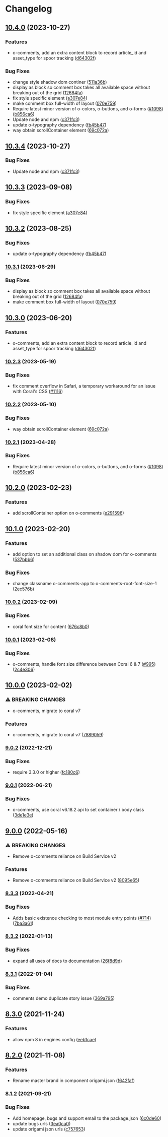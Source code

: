 # Changelog

## [10.4.0](https://github.com/Financial-Times/origami/compare/o-comments-v10.3.4...o-comments-v10.4.0) (2023-10-27)


### Features

* o-comments, add an extra content block to record article_id and asset_type for spoor tracking ([d64302f](https://github.com/Financial-Times/origami/commit/d64302f3b0004c09a1dcd7551987ac4ef331e1e9))


### Bug Fixes

* change style shadow dom continer ([511a36b](https://github.com/Financial-Times/origami/commit/511a36bfd385e58cc346e9735cfd97fe920ca7d3))
* display as block so comment box takes all available space without breaking out of the grid ([12684fa](https://github.com/Financial-Times/origami/commit/12684fa90a64de55e394d7457cd795ba3484085d))
* fix style specific element ([a307e84](https://github.com/Financial-Times/origami/commit/a307e84eed843785e7c6731efb3b05197ef59a0a))
* make comment box full-width of layout ([070e759](https://github.com/Financial-Times/origami/commit/070e7594284c6060c986b2bd13b2a85b408eaadc))
* Require latest minor version of o-colors, o-buttons, and o-forms ([#1098](https://github.com/Financial-Times/origami/issues/1098)) ([b856ca6](https://github.com/Financial-Times/origami/commit/b856ca66c9ec555f3c70833ffa35cb05cd19841f))
* Update node and npm ([c371fc3](https://github.com/Financial-Times/origami/commit/c371fc3f7f2d66266dbca95862ecef3ddeb1f339))
* update o-typography dependency  ([fb45b47](https://github.com/Financial-Times/origami/commit/fb45b47274241ea828f7dd50233441a76a215a51))
* way obtain scrollContainer element ([69c072a](https://github.com/Financial-Times/origami/commit/69c072aefee3b9a0cda6064f0fac86ec49733177))

## [10.3.4](https://github.com/Financial-Times/origami/compare/o-comments-v10.3.3...o-comments-v10.3.4) (2023-10-27)


### Bug Fixes

* Update node and npm ([c371fc3](https://github.com/Financial-Times/origami/commit/c371fc3f7f2d66266dbca95862ecef3ddeb1f339))

## [10.3.3](https://github.com/Financial-Times/origami/compare/o-comments-v10.3.2...o-comments-v10.3.3) (2023-09-08)


### Bug Fixes

* fix style specific element ([a307e84](https://github.com/Financial-Times/origami/commit/a307e84eed843785e7c6731efb3b05197ef59a0a))

## [10.3.2](https://github.com/Financial-Times/origami/compare/o-comments-v10.3.1...o-comments-v10.3.2) (2023-08-25)


### Bug Fixes

* update o-typography dependency  ([fb45b47](https://github.com/Financial-Times/origami/commit/fb45b47274241ea828f7dd50233441a76a215a51))

### [10.3.1](https://www.github.com/Financial-Times/origami/compare/o-comments-v10.3.0...o-comments-v10.3.1) (2023-06-29)


### Bug Fixes

* display as block so comment box takes all available space without breaking out of the grid ([12684fa](https://www.github.com/Financial-Times/origami/commit/12684fa90a64de55e394d7457cd795ba3484085d))
* make comment box full-width of layout ([070e759](https://www.github.com/Financial-Times/origami/commit/070e7594284c6060c986b2bd13b2a85b408eaadc))

## [10.3.0](https://www.github.com/Financial-Times/origami/compare/o-comments-v10.2.3...o-comments-v10.3.0) (2023-06-20)


### Features

* o-comments, add an extra content block to record article_id and asset_type for spoor tracking ([d64302f](https://www.github.com/Financial-Times/origami/commit/d64302f3b0004c09a1dcd7551987ac4ef331e1e9))

### [10.2.3](https://www.github.com/Financial-Times/origami/compare/o-comments-v10.2.1...o-comments-v10.2.3) (2023-05-19)

### Bug Fixes

* fix comment overflow in Safari, a temporary workaround for an issue with Coral's CSS ([#1116](https://github.com/Financial-Times/origami/pull/1116))

### [10.2.2](https://www.github.com/Financial-Times/origami/compare/o-comments-v10.2.1...o-comments-v10.2.2) (2023-05-10)


### Bug Fixes

* way obtain scrollContainer element ([69c072a](https://www.github.com/Financial-Times/origami/commit/69c072aefee3b9a0cda6064f0fac86ec49733177))

### [10.2.1](https://www.github.com/Financial-Times/origami/compare/o-comments-v10.2.0...o-comments-v10.2.1) (2023-04-28)


### Bug Fixes

* Require latest minor version of o-colors, o-buttons, and o-forms ([#1098](https://www.github.com/Financial-Times/origami/issues/1098)) ([b856ca6](https://www.github.com/Financial-Times/origami/commit/b856ca66c9ec555f3c70833ffa35cb05cd19841f))

## [10.2.0](https://www.github.com/Financial-Times/origami/compare/o-comments-v10.1.0...o-comments-v10.2.0) (2023-02-23)


### Features

* add scrollContainer option on o-comments ([e291596](https://www.github.com/Financial-Times/origami/commit/e291596ae7b1e325c18850eb1cc77adb281a13e1))

## [10.1.0](https://www.github.com/Financial-Times/origami/compare/o-comments-v10.0.2...o-comments-v10.1.0) (2023-02-20)


### Features

* add option to set an additional class on shadow dom for o-comments ([537bbb6](https://www.github.com/Financial-Times/origami/commit/537bbb64b75525598a9639eead0788f63a68473d))


### Bug Fixes

* change classname o-comments-app to o-comments-root-font-size-1 ([2ec576b](https://www.github.com/Financial-Times/origami/commit/2ec576b2751caa50f345c4a6db177ffe0c9e893a))

### [10.0.2](https://www.github.com/Financial-Times/origami/compare/o-comments-v10.0.1...o-comments-v10.0.2) (2023-02-09)


### Bug Fixes

* coral font size for content ([676c8b0](https://www.github.com/Financial-Times/origami/commit/676c8b067c94356fa500e52b93d4a535bece16f9))

### [10.0.1](https://www.github.com/Financial-Times/origami/compare/o-comments-v10.0.0...o-comments-v10.0.1) (2023-02-08)


### Bug Fixes

* o-comments, handle font size difference between Coral 6 & 7 ([#995](https://www.github.com/Financial-Times/origami/issues/995)) ([2c4e306](https://www.github.com/Financial-Times/origami/commit/2c4e306750864a8b5ad3b19592f38da3526b5dc3))

## [10.0.0](https://www.github.com/Financial-Times/origami/compare/o-comments-v9.0.2...o-comments-v10.0.0) (2023-02-02)


### ⚠ BREAKING CHANGES

* o-comments, migrate to coral v7

### Features

* o-comments, migrate to coral v7 ([7889059](https://www.github.com/Financial-Times/origami/commit/78890594d07734d3bac8602e62629b47a92d6bb2))

### [9.0.2](https://www.github.com/Financial-Times/origami/compare/o-comments-v9.0.1...o-comments-v9.0.2) (2022-12-21)


### Bug Fixes

* require 3.3.0 or higher ([fc180c6](https://www.github.com/Financial-Times/origami/commit/fc180c619755daa1b7bfe65509f354cf0de113bf))

### [9.0.1](https://www.github.com/Financial-Times/origami/compare/o-comments-v9.0.0...o-comments-v9.0.1) (2022-06-21)


### Bug Fixes

* o-comments, use coral v6.18.2 api to set container / body class ([3de1e3e](https://www.github.com/Financial-Times/origami/commit/3de1e3e8ba342c29c727cb8be458bc26c2a3a99d))

## [9.0.0](https://www.github.com/Financial-Times/origami/compare/o-comments-v8.3.3...o-comments-v9.0.0) (2022-05-16)


### ⚠ BREAKING CHANGES

* Remove o-comments reliance on Build Service v2

### Features

* Remove o-comments reliance on Build Service v2 ([8095e65](https://www.github.com/Financial-Times/origami/commit/8095e65529a991d3e37f7ca5952e3d8658f7172d))

### [8.3.3](https://www.github.com/Financial-Times/origami/compare/o-comments-v8.3.2...o-comments-v8.3.3) (2022-04-21)


### Bug Fixes

* Adds basic existence checking to most module entry points ([#714](https://www.github.com/Financial-Times/origami/issues/714)) ([7ba3a61](https://www.github.com/Financial-Times/origami/commit/7ba3a61d0de2a32d3a27a225fd4258b3820c7bda))

### [8.3.2](https://www.github.com/Financial-Times/origami/compare/o-comments-v8.3.1...o-comments-v8.3.2) (2022-01-13)


### Bug Fixes

* expand all uses of docs to documentation ([26f8d9d](https://www.github.com/Financial-Times/origami/commit/26f8d9d8cbbe3e78902d8c3951b37e08150a77bd))

### [8.3.1](https://www.github.com/Financial-Times/origami/compare/o-comments-v8.3.0...o-comments-v8.3.1) (2022-01-04)


### Bug Fixes

* comments demo duplicate story issue ([369a795](https://www.github.com/Financial-Times/origami/commit/369a7954089dd19db444dbe9e7b59703b0c50151))

## [8.3.0](https://www.github.com/Financial-Times/origami/compare/o-comments-v8.2.0...o-comments-v8.3.0) (2021-11-24)


### Features

* allow npm 8 in engines config ([eeb1cae](https://www.github.com/Financial-Times/origami/commit/eeb1cae6e7f0379e647f2b41240b1f294997d528))

## [8.2.0](https://www.github.com/Financial-Times/origami/compare/o-comments-v8.1.2...o-comments-v8.2.0) (2021-11-08)


### Features

* Rename master brand in component origami.json ([f642faf](https://www.github.com/Financial-Times/origami/commit/f642faf0574d84ea8185b56e6090c8015def27e6))

### [8.1.2](https://www.github.com/Financial-Times/origami/compare/o-comments-v8.1.1...o-comments-v8.1.2) (2021-09-21)


### Bug Fixes

* Add homepage, bugs and support email to the package.json ([6c0de60](https://www.github.com/Financial-Times/origami/commit/6c0de60ebd6e64c4dd16d000fcc6b79412ce30f4))
* update bugs urls ([3ea0ca0](https://www.github.com/Financial-Times/origami/commit/3ea0ca03bcb6e55142a77387ad0fff5ddf056d44))
* update origami json urls ([c757653](https://www.github.com/Financial-Times/origami/commit/c7576532b5a14f0462d5346dfb63238be025602e))
